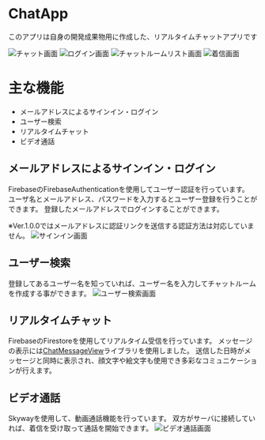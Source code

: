 # ChatApp
このアプリは自身の開発成果物用に作成した、リアルタイムチャットアプリです


![チャット画面](https://user-images.githubusercontent.com/59288180/89121846-9f246b80-d4fd-11ea-91a7-bec202c656be.jpg)
![ログイン画面](https://user-images.githubusercontent.com/59288180/89121930-34bffb00-d4fe-11ea-9308-557cfeacbcd4.jpg)
![チャットルームリスト画面](https://user-images.githubusercontent.com/59288180/89121941-443f4400-d4fe-11ea-8e92-d7d0714ffd6b.jpg)
![着信画面](https://user-images.githubusercontent.com/59288180/89121966-781a6980-d4fe-11ea-8388-40a652e951a5.jpg)

# 主な機能

- メールアドレスによるサインイン・ログイン
- ユーザー検索
- リアルタイムチャット
- ビデオ通話

## メールアドレスによるサインイン・ログイン
FirebaseのFirebaseAuthenticationを使用してユーザー認証を行っています。
ユーザ名とメールアドレス、パスワードを入力するとユーザー登録を行うことができます。
登録したメールアドレスでログインすることができます。

※Ver.1.0.0ではメールアドレスに認証リンクを送信する認証方法は対応していません。
![サインイン画面](https://user-images.githubusercontent.com/59288180/89121906-1954f000-d4fe-11ea-8348-8700ca6abed7.jpg)
## ユーザー検索
登録してあるユーザー名を知っていれば、ユーザー名を入力してチャットルームを作成する事ができます。
![ユーザー検索画面](https://user-images.githubusercontent.com/59288180/89121954-62a53f80-d4fe-11ea-8cc0-72de864056f1.jpg)

## リアルタイムチャット
FirebaseのFirestoreを使用してリアルタイム受信を行っています。
メッセージの表示には[ChatMessageView](https://github.com/bassaer/ChatMessageView)ライブラリを使用しました。
送信した日時がメッセージと同時に表示され、顔文字や絵文字も使用でき多彩なコミュニケーションが行えます。

## ビデオ通話
Skywayを使用して、動画通話機能を行っています。
双方がサーバに接続していれば、着信を受け取って通話を開始できます。
![ビデオ通話画面](https://user-images.githubusercontent.com/59288180/89121986-a26c2700-d4fe-11ea-9346-f286fca8f0b4.jpg)
